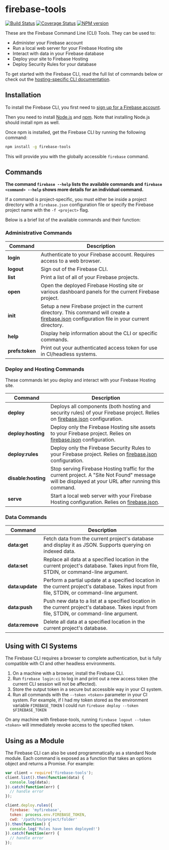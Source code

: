 # firebase-tools

[![Build Status](https://travis-ci.org/firebase/firebase-tools.svg?branch=master)](https://travis-ci.org/firebase/firebase-tools)
[![Coverage Status](https://img.shields.io/coveralls/firebase/firebase-tools.svg?branch=master&style=flat)](https://coveralls.io/r/firebase/firebase-tools)
[![NPM version](https://badge.fury.io/js/firebase-tools.svg)](http://badge.fury.io/js/firebase-tools)

These are the Firebase Command Line (CLI) Tools. They can be used to:

* Administer your Firebase account
* Run a local web server for your Firebase Hosting site
* Interact with data in your Firebase database
* Deploy your site to Firebase Hosting
* Deploy Security Rules for your database

To get started with the Firebase CLI, read the full list of commands below or check out the [hosting-specific CLI documentation](https://www.firebase.com/docs/hosting/command-line-tool.html).


## Installation

To install the Firebase CLI, you first need to [sign up for a Firebase account](https://www.firebase.com/signup/).

Then you need to install [Node.js](http://nodejs.org/) and [npm](https://npmjs.org/). Note that
installing Node.js should install npm as well.

Once npm is installed, get the Firebase CLI by running the following command:

```bash
npm install -g firebase-tools
```

This will provide you with the globally accessible `firebase` command.


## Commands

**The command `firebase --help` lists the available commands and `firebase <command> --help` shows more details for an individual command.**

If a command is project-specific, you must either be inside a project directory with a
`firebase.json` configuration file or specify the Firebase project name with the `-f <project>` flag.

Below is a brief list of the available commands and their function:

### Administrative Commands

Command | Description
------- | -----------
**login** | Authenticate to your Firebase account. Requires access to a web browser.
**logout** | Sign out of the Firebase CLI.
**list** | Print a list of all of your Firebase projects.
**open** | Open the deployed Firebase Hosting site or various dashboard panels for the current Firebase project.
**init** | Setup a new Firebase project in the current directory. This command will create a [firebase.json][1] configuration file in your current directory.
**help** | Display help information about the CLI or specific commands.
**prefs:token** | Print out your authenticated access token for use in CI/headless systems.

### Deploy and Hosting Commands

These commands let you deploy and interact with your Firebase Hosting site.

Command | Description
------- | -----------
**deploy** | Deploys all components (both hosting and security rules) of your Firebase project. Relies on [firebase.json][1] configuration.
**deploy:hosting** | Deploy only the Firebase Hosting site assets to your Firebase project. Relies on [firebase.json][1] configuration.
**deploy:rules** | Deploy only the Firebase Security Rules to your Firebase project. Relies on [firebase.json][1] configuration.
**disable:hosting** | Stop serving Firebase Hosting traffic for the current project. A "Site Not Found" message will be displayed at your URL after running this command.
**serve** | Start a local web server with your Firebase Hosting configuration. Relies on [firebase.json][1].

### Data Commands

Command | Description
------- | -----------
**data:get** | Fetch data from the current project's database and display it as JSON. Supports querying on indexed data.
**data:set** | Replace all data at a specified location in the current project's database. Takes input from file, STDIN, or command-line argument.
**data:update** | Perform a partial update at a specified location in the current project's database. Takes input from file, STDIN, or command-line argument.
**data:push** | Push new data to a list at a specified location in the current project's database. Takes input from file, STDIN, or command-line argument.
**data:remove** | Delete all data at a specified location in the current project's database.

[1]:https://www.firebase.com/docs/hosting/guide/full-config.html

## Using with CI Systems

The Firebase CLI requires a browser to complete authentication, but is fully
compatible with CI and other headless environments.

1. On a machine with a browser, install the Firebase CLI.
2. Run `firebase login:ci` to log in and print out a new access token
   (the current CLI session will not be affected).
3. Store the output token in a secure but accessible way in your CI system.
4. Run all commands with the `--token <token>` parameter in your CI system. For
   example, if I had my token stored as the environment variable `FIREBASE_TOKEN`
   I could run `firebase deploy --token $FIREBASE_TOKEN`

On any machine with firebase-tools, running `firebase logout --token <token>`
will immediately revoke access to the specified token.

## Using as a Module

The Firebase CLI can also be used programmatically as a standard Node module. Each command is exposed as a function that takes an options object and returns a Promise. For example:

```js
var client = require('firebase-tools');
client.list().then(function(data) {
  console.log(data);
}).catch(function(err) {
  // handle error
});

client.deploy.rules({
  firebase: 'myfirebase',
  token: process.env.FIREBASE_TOKEN,
  cwd: '/path/to/project/folder'
}).then(function() {
  console.log('Rules have been deployed!')
}).catch(function(err) {
  // handle error
});
```
